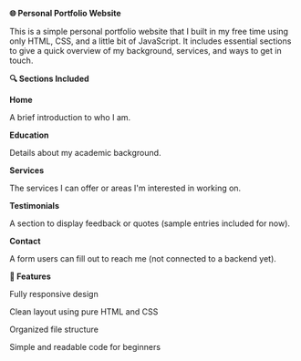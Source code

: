 **🌐 Personal Portfolio Website**

This is a simple personal portfolio website that I built in my free time using only HTML, CSS, and a little bit of JavaScript. It includes essential sections to give a quick overview of my background, services, and ways to get in touch.

**🔍 Sections Included**

**Home**

A brief introduction to who I am.

**Education**

Details about my academic background.

**Services**

The services I can offer or areas I'm interested in working on.

**Testimonials**

A section to display feedback or quotes (sample entries included for now).

**Contact**

A form users can fill out to reach me (not connected to a backend yet).

**🚀 Features**

Fully responsive design

Clean layout using pure HTML and CSS

Organized file structure

Simple and readable code for beginners
